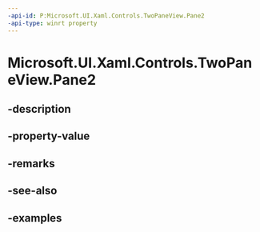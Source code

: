 ```yaml
---
-api-id: P:Microsoft.UI.Xaml.Controls.TwoPaneView.Pane2
-api-type: winrt property
---
```


<!-- Property syntax.
public UIElement Pane2 { get;  set; }
-->

# Microsoft.UI.Xaml.Controls.TwoPaneView.Pane2

## -description

## -property-value

## -remarks

## -see-also

## -examples

